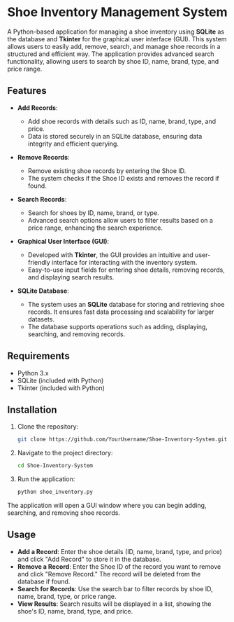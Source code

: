 # Shoe Inventory Management System

A Python-based application for managing a shoe inventory using **SQLite** as the database and **Tkinter** for the graphical user interface (GUI). This system allows users to easily add, remove, search, and manage shoe records in a structured and efficient way. The application provides advanced search functionality, allowing users to search by shoe ID, name, brand, type, and price range.

## Features

- **Add Records**:
  - Add shoe records with details such as ID, name, brand, type, and price.
  - Data is stored securely in an SQLite database, ensuring data integrity and efficient querying.

- **Remove Records**:
  - Remove existing shoe records by entering the Shoe ID.
  - The system checks if the Shoe ID exists and removes the record if found.

- **Search Records**:
  - Search for shoes by ID, name, brand, or type.
  - Advanced search options allow users to filter results based on a price range, enhancing the search experience.

- **Graphical User Interface (GUI)**:
  - Developed with **Tkinter**, the GUI provides an intuitive and user-friendly interface for interacting with the inventory system.
  - Easy-to-use input fields for entering shoe details, removing records, and displaying search results.

- **SQLite Database**:
  - The system uses an **SQLite** database for storing and retrieving shoe records. It ensures fast data processing and scalability for larger datasets.
  - The database supports operations such as adding, displaying, searching, and removing records.

## Requirements

- Python 3.x
- SQLite (included with Python)
- Tkinter (included with Python)

## Installation

1. Clone the repository:
    ```bash
    git clone https://github.com/YourUsername/Shoe-Inventory-System.git
    ```

2. Navigate to the project directory:
    ```bash
    cd Shoe-Inventory-System
    ```

3. Run the application:
    ```bash
    python shoe_inventory.py
    ```

The application will open a GUI window where you can begin adding, searching, and removing shoe records.

## Usage

- **Add a Record**: Enter the shoe details (ID, name, brand, type, and price) and click "Add Record" to store it in the database.
- **Remove a Record**: Enter the Shoe ID of the record you want to remove and click "Remove Record." The record will be deleted from the database if found.
- **Search for Records**: Use the search bar to filter records by shoe ID, name, brand, type, or price range.
- **View Results**: Search results will be displayed in a list, showing the shoe's ID, name, brand, type, and price.
